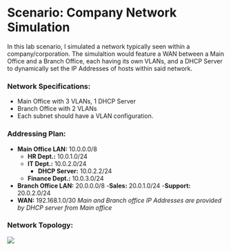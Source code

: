 # Scenario: Company Network Simulation

In this lab scenario, I simulated a network typically seen within a company/corporation. The simulaltion would feature a WAN between a Main Office and a Branch Office, each having its own VLANs, and a DHCP Server to dynamically set the IP Addresses of hosts within said network.

### Network Specifications:
- Main Office with 3 VLANs, 1 DHCP Server
- Branch Office with 2 VLANs
- Each subnet should have a VLAN configuration.

### Addressing Plan:
- **Main Office LAN:** 10.0.0.0/8
	- **HR Dept.:** 10.0.1.0/24
	- **IT Dept.:** 10.0.2.0/24
		- **DHCP Server:** 10.0.2.2/24
	- **Finance Dept.:** 10.0.3.0/24
- **Branch Office LAN:** 20.0.0.0/8
	-**Sales:** 20.0.1.0/24
	-**Support:** 20.0.2.0/24
- **WAN:** 192.168.1.0/30
*Main and Branch office IP Addresses are provided by DHCP server from Main office*

### Network Topology:
<img src="https://imgur.com/8oHoZ2U">
